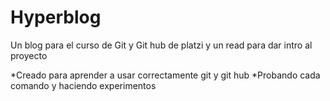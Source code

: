 # Hyperblog
Un blog para el curso de Git y Git hub de platzi y un read para dar intro al proyecto

*Creado para aprender a usar correctamente git y git hub
*Probando cada comando y haciendo experimentos 
